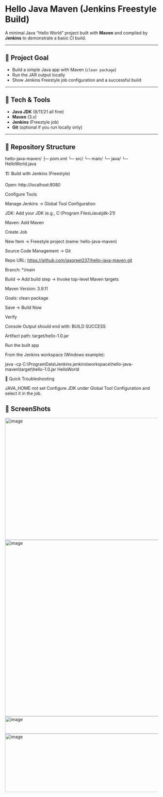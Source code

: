 # Hello Java Maven (Jenkins Freestyle Build)

A minimal Java “Hello World” project built with **Maven** and compiled by **Jenkins** to demonstrate a basic CI build.

---

## 🌟 Project Goal
- Build a simple Java app with Maven (`clean package`)
- Run the JAR output locally
- Show Jenkins Freestyle job configuration and a successful build

---

## 🧰 Tech & Tools
- **Java JDK** (8/11/21 all fine)
- **Maven** (3.x)
- **Jenkins** (Freestyle job)
- **Git** (optional if you run locally only)

---

## 📁 Repository Structure

hello-java-maven/
├─ pom.xml
└─ src/
└─ main/
└─ java/
└─ HelloWorld.java

🏗️ Build with Jenkins (Freestyle)

Open: http://localhost:8080

Configure Tools

Manage Jenkins → Global Tool Configuration

JDK: Add your JDK (e.g., C:\Program Files\Java\jdk-21)

Maven: Add Maven

Create Job

New Item → Freestyle project (name: hello-java-maven)

Source Code Management → Git

Repo URL: https://github.com/jaspreet237/hello-java-maven.git

Branch: */main

Build → Add build step → Invoke top-level Maven targets

Maven Version: 3.9.11

Goals: clean package

Save → Build Now

Verify

Console Output should end with: BUILD SUCCESS

Artifact path: target/hello-1.0.jar

Run the built app

From the Jenkins workspace (Windows example):

java -cp C:\ProgramData\Jenkins\.jenkins\workspace\hello-java-maven\target\hello-1.0.jar HelloWorld


🧯 Quick Troubleshooting

JAVA_HOME not set
Configure JDK under Global Tool Configuration and select it in the job.

## 🌟 ScreenShots
<img width="910" height="401" alt="image" src="https://github.com/user-attachments/assets/c0c571da-2c3f-4ff5-a6f0-bf7020413d6e" />

<img width="1335" height="579" alt="image" src="https://github.com/user-attachments/assets/dca6e6c6-8f6f-402f-917a-0ddfcd3568a5" />

<img width="1025" height="57" alt="image" src="https://github.com/user-attachments/assets/bbba0838-62cb-4243-bab9-e2ed576ed7a3" />

<img width="673" height="192" alt="image" src="https://github.com/user-attachments/assets/7e25c6f7-6602-45d1-b4b0-c2db9b014ed9" />



